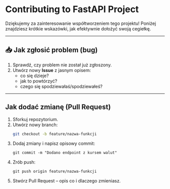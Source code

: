 # Contributing to FastAPI Project

Dziękujemy za zainteresowanie współtworzeniem tego projektu!
Poniżej znajdziesz krótkie wskazówki, jak efektywnie dołożyć swoją cegiełkę.

---

## 📥 Jak zgłosić problem (bug)

1. Sprawdź, czy problem nie został już zgłoszony.
2. Utwórz nowy **Issue** z jasnym opisem:
   - co się dzieje?
   - jak to powtórzyć?
   - czego się spodziewałaś/spodziewałeś?

---

## Jak dodać zmianę (Pull Request)

1. Sforkuj repozytorium.
2. Utwórz nowy branch:
   ```bash
   git checkout -b feature/nazwa-funkcji
   ```
3. Dodaj zmiany i napisz opisowy commit:
    ```
    git commit -m "Dodano endpoint z kursem walut"
    ```
4. Zrób push:
    ```
    git push origin feature/nazwa-funkcji
    ```
5. Stwórz Pull Request – opis co i dlaczego zmieniasz.